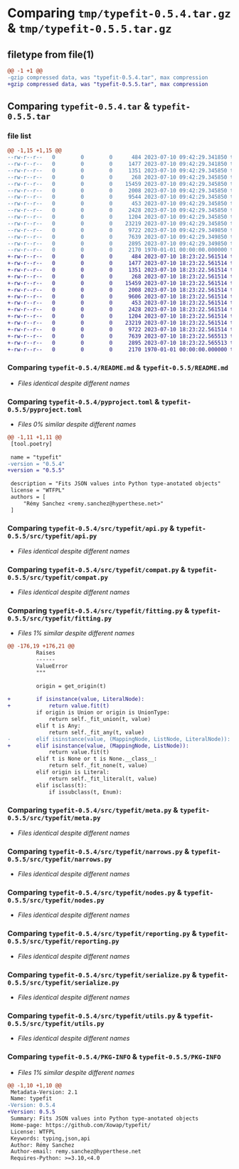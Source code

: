 # Comparing `tmp/typefit-0.5.4.tar.gz` & `tmp/typefit-0.5.5.tar.gz`

## filetype from file(1)

```diff
@@ -1 +1 @@
-gzip compressed data, was "typefit-0.5.4.tar", max compression
+gzip compressed data, was "typefit-0.5.5.tar", max compression
```

## Comparing `typefit-0.5.4.tar` & `typefit-0.5.5.tar`

### file list

```diff
@@ -1,15 +1,15 @@
--rw-r--r--   0        0        0      484 2023-07-10 09:42:29.341850 typefit-0.5.4/LICENSE
--rw-r--r--   0        0        0     1477 2023-07-10 09:42:29.341850 typefit-0.5.4/README.md
--rw-r--r--   0        0        0     1351 2023-07-10 09:42:29.345850 typefit-0.5.4/pyproject.toml
--rw-r--r--   0        0        0      268 2023-07-10 09:42:29.345850 typefit-0.5.4/src/typefit/__init__.py
--rw-r--r--   0        0        0    15459 2023-07-10 09:42:29.345850 typefit-0.5.4/src/typefit/api.py
--rw-r--r--   0        0        0     2008 2023-07-10 09:42:29.345850 typefit-0.5.4/src/typefit/compat.py
--rw-r--r--   0        0        0     9544 2023-07-10 09:42:29.345850 typefit-0.5.4/src/typefit/fitting.py
--rw-r--r--   0        0        0      453 2023-07-10 09:42:29.345850 typefit-0.5.4/src/typefit/httpx_models.py
--rw-r--r--   0        0        0     2428 2023-07-10 09:42:29.345850 typefit-0.5.4/src/typefit/meta.py
--rw-r--r--   0        0        0     1204 2023-07-10 09:42:29.345850 typefit-0.5.4/src/typefit/narrows.py
--rw-r--r--   0        0        0    23219 2023-07-10 09:42:29.345850 typefit-0.5.4/src/typefit/nodes.py
--rw-r--r--   0        0        0     9722 2023-07-10 09:42:29.349850 typefit-0.5.4/src/typefit/reporting.py
--rw-r--r--   0        0        0     7639 2023-07-10 09:42:29.349850 typefit-0.5.4/src/typefit/serialize.py
--rw-r--r--   0        0        0     2895 2023-07-10 09:42:29.349850 typefit-0.5.4/src/typefit/utils.py
--rw-r--r--   0        0        0     2170 1970-01-01 00:00:00.000000 typefit-0.5.4/PKG-INFO
+-rw-r--r--   0        0        0      484 2023-07-10 18:23:22.561514 typefit-0.5.5/LICENSE
+-rw-r--r--   0        0        0     1477 2023-07-10 18:23:22.561514 typefit-0.5.5/README.md
+-rw-r--r--   0        0        0     1351 2023-07-10 18:23:22.561514 typefit-0.5.5/pyproject.toml
+-rw-r--r--   0        0        0      268 2023-07-10 18:23:22.561514 typefit-0.5.5/src/typefit/__init__.py
+-rw-r--r--   0        0        0    15459 2023-07-10 18:23:22.561514 typefit-0.5.5/src/typefit/api.py
+-rw-r--r--   0        0        0     2008 2023-07-10 18:23:22.561514 typefit-0.5.5/src/typefit/compat.py
+-rw-r--r--   0        0        0     9606 2023-07-10 18:23:22.561514 typefit-0.5.5/src/typefit/fitting.py
+-rw-r--r--   0        0        0      453 2023-07-10 18:23:22.561514 typefit-0.5.5/src/typefit/httpx_models.py
+-rw-r--r--   0        0        0     2428 2023-07-10 18:23:22.561514 typefit-0.5.5/src/typefit/meta.py
+-rw-r--r--   0        0        0     1204 2023-07-10 18:23:22.561514 typefit-0.5.5/src/typefit/narrows.py
+-rw-r--r--   0        0        0    23219 2023-07-10 18:23:22.561514 typefit-0.5.5/src/typefit/nodes.py
+-rw-r--r--   0        0        0     9722 2023-07-10 18:23:22.561514 typefit-0.5.5/src/typefit/reporting.py
+-rw-r--r--   0        0        0     7639 2023-07-10 18:23:22.565513 typefit-0.5.5/src/typefit/serialize.py
+-rw-r--r--   0        0        0     2895 2023-07-10 18:23:22.565513 typefit-0.5.5/src/typefit/utils.py
+-rw-r--r--   0        0        0     2170 1970-01-01 00:00:00.000000 typefit-0.5.5/PKG-INFO
```

### Comparing `typefit-0.5.4/README.md` & `typefit-0.5.5/README.md`

 * *Files identical despite different names*

### Comparing `typefit-0.5.4/pyproject.toml` & `typefit-0.5.5/pyproject.toml`

 * *Files 0% similar despite different names*

```diff
@@ -1,11 +1,11 @@
 [tool.poetry]
 
 name = "typefit"
-version = "0.5.4"
+version = "0.5.5"
 
 description = "Fits JSON values into Python type-anotated objects"
 license = "WTFPL"
 authors = [
     "Rémy Sanchez <remy.sanchez@hyperthese.net>"
 ]
```

### Comparing `typefit-0.5.4/src/typefit/api.py` & `typefit-0.5.5/src/typefit/api.py`

 * *Files identical despite different names*

### Comparing `typefit-0.5.4/src/typefit/compat.py` & `typefit-0.5.5/src/typefit/compat.py`

 * *Files identical despite different names*

### Comparing `typefit-0.5.4/src/typefit/fitting.py` & `typefit-0.5.5/src/typefit/fitting.py`

 * *Files 1% similar despite different names*

```diff
@@ -176,19 +176,21 @@
         Raises
         ------
         ValueError
         """
 
         origin = get_origin(t)
 
+        if isinstance(value, LiteralNode):
+            return value.fit(t)
         if origin is Union or origin is UnionType:
             return self._fit_union(t, value)
         elif t is Any:
             return self._fit_any(t, value)
-        elif isinstance(value, (MappingNode, ListNode, LiteralNode)):
+        elif isinstance(value, (MappingNode, ListNode)):
             return value.fit(t)
         elif t is None or t is None.__class__:
             return self._fit_none(t, value)
         elif origin is Literal:
             return self._fit_literal(t, value)
         elif isclass(t):
             if issubclass(t, Enum):
```

### Comparing `typefit-0.5.4/src/typefit/meta.py` & `typefit-0.5.5/src/typefit/meta.py`

 * *Files identical despite different names*

### Comparing `typefit-0.5.4/src/typefit/narrows.py` & `typefit-0.5.5/src/typefit/narrows.py`

 * *Files identical despite different names*

### Comparing `typefit-0.5.4/src/typefit/nodes.py` & `typefit-0.5.5/src/typefit/nodes.py`

 * *Files identical despite different names*

### Comparing `typefit-0.5.4/src/typefit/reporting.py` & `typefit-0.5.5/src/typefit/reporting.py`

 * *Files identical despite different names*

### Comparing `typefit-0.5.4/src/typefit/serialize.py` & `typefit-0.5.5/src/typefit/serialize.py`

 * *Files identical despite different names*

### Comparing `typefit-0.5.4/src/typefit/utils.py` & `typefit-0.5.5/src/typefit/utils.py`

 * *Files identical despite different names*

### Comparing `typefit-0.5.4/PKG-INFO` & `typefit-0.5.5/PKG-INFO`

 * *Files 1% similar despite different names*

```diff
@@ -1,10 +1,10 @@
 Metadata-Version: 2.1
 Name: typefit
-Version: 0.5.4
+Version: 0.5.5
 Summary: Fits JSON values into Python type-anotated objects
 Home-page: https://github.com/Xowap/typefit/
 License: WTFPL
 Keywords: typing,json,api
 Author: Rémy Sanchez
 Author-email: remy.sanchez@hyperthese.net
 Requires-Python: >=3.10,<4.0
```

